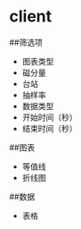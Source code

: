 # client
##筛选项  
+ 图表类型
+ 磁分量 
+ 台站 
+ 抽样率 
+ 数据类型 
+ 开始时间（秒） 
+ 结束时间（秒）

##图表
+ 等值线 
+ 折线图

##数据
+ 表格
